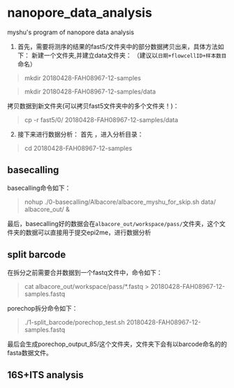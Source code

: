 # nanopore_data_analysis
myshu's program of nanopore data analysis
 
1. 首先，需要将测序的结果的fast5/文件夹中的部分数据拷贝出来，具体方法如下：
新建一个文件夹,并建立data文件夹：
（建议以`日期+flowcellID+样本数目`命名）
 
> mkdir 20180428-FAH08967-12-samples

> mkdir 20180428-FAH08967-12-samples/data


拷贝数据到新文件夹(可以拷贝fast5文件夹中的多个文件夹！)：
 
> cp -r fast5/0/ 20180428-FAH08967-12-samples/data

2. 接下来进行数据分析：
首先 ，进入分析目录：

> cd 20180428-FAH08967-12-samples

## basecalling
basecalling命令如下：

> nohup ./0-basecalling/Albacore/albacore_myshu_for_skip.sh data/ albacore_out/ &

最后，basecalling好的数据会在`albacore_out/workspace/pass/`文件夹，这个文件夹的数据可以直接用于提交epi2me，进行数据分析


## split barcode
在拆分之前需要合并数据到一个fastq文件中，命令如下：

> cat albacore_out/workspace/pass/*.fastq > 20180428-FAH08967-12-samples.fastq

porechop拆分命令如下：

> ./1-split_barcode/porechop_test.sh 20180428-FAH08967-12-samples.fastq
 
最后会生成porechop_output_85/这个文件夹，文件夹下会有以barcode命名的的fasta数据文件。
 
## 16S+ITS analysis



